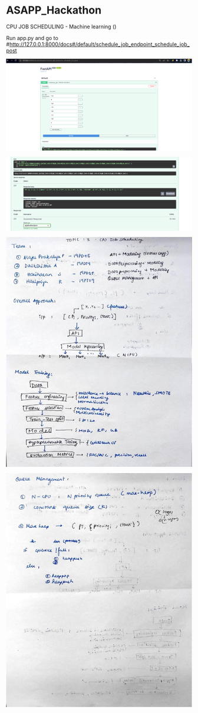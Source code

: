 # ASAPP_Hackathon
CPU JOB SCHEDULING - Machine learning ()


Run app.py and go to #http://127.0.0.1:8000/docs#/default/schedule_job_endpoint_schedule_job_post

![](https://github.com/Lagstill/ASAPP_Hackathon/blob/main/Pictures/Query.png)

![](https://github.com/Lagstill/ASAPP_Hackathon/blob/main/Pictures/Response.png)


![](https://github.com/Lagstill/ASAPP_Hackathon/blob/main/Pictures/Design.jpg)

![](https://github.com/Lagstill/ASAPP_Hackathon/blob/main/Pictures/Queue%20Management.jpg)
